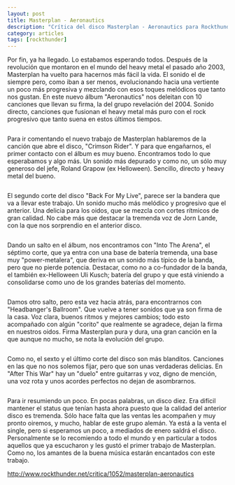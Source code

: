 ```yaml
---
layout: post
title: Masterplan - Aeronautics
description: "Crítica del disco Masterplan - Aeronautics para Rockthunder.net"
category: articles
tags: [rockthunder]
---
```


Por fin, ya ha llegado. Lo estabamos esperando todos. Después de la revolución que montaron en el mundo del heavy metal el pasado año 2003, Masterplan ha vuelto para hacernos más fácil la vida. El sonido el de siempre pero, como iban a ser menos, evolucionando hacia una vertiente un poco más progresiva y mezclando con esos toques melódicos que tanto nos gustan. En este nuevo álbum "Aeronautics" nos deleitan con 10 canciones que llevan su firma, la del grupo revelación del 2004. Sonido directo, canciones que fusionan el heavy metal más puro con el rock progresivo que tanto suena en estos últimos tiempos.
<pre></pre>
Para ir comentando el nuevo trabajo de Masterplan hablaremos de la canción que abre el disco, "Crimson Rider". Y para que engañarnos, el primer contacto con el álbum es muy bueno. Encontramos todo lo que esperabamos y algo más. Un sonido más depurado y como no, un sólo muy generoso del jefe, Roland Grapow (ex Helloween). Sencillo, directo y heavy metal del bueno.
<pre></pre>
El segundo corte del disco "Back For My Live", parece ser la bandera que va a llevar este trabajo. Un sonido mucho más melódico y progresivo que el anterior. Una delicia para los oidos, que se mezcla con cortes rítmicos de gran calidad. No cabe más que destacar la tremenda voz de Jorn Lande, con la que nos sorprendio en el anterior disco.
<pre></pre>
Dando un salto en el álbum, nos encontramos con "Into The Arena", el séptimo corte, que ya entra con una base de batería tremenda, una base muy "power-metalera", que deriva en un sonido más típico de la banda, pero que no pierde potencia. Destacar, como no a co-fundador de la banda, el también ex-Helloween Uli Kusch; batería del grupo y que está viniendo a consolidarse como uno de los grandes baterías del momento.
<pre></pre>
Damos otro salto, pero esta vez hacia atrás, para encontrarnos con "Headbanger's Ballroom". Que vuelve a tener sonidos que ya son firma de la casa. Voz clara, buenos ritmos y mejores cambios; todo esto acompañado con algún "corito" que realmente se agradece, dejan la firma en nuestros oidos. Firma Masterplan pura y dura, una gran canción en la que aunque no mucho, se nota la evolución del grupo.
<pre></pre>
Como no, el sexto y el último corte del disco son más blanditos. Canciones en las que no nos solemos fijar, pero que son unas verdaderas delicias. En "After This War" hay un "duelo" entre guitarras y voz, digno de mención, una voz rota y unos acordes perfectos no dejan de asombrarnos.
<pre></pre>
Para ir resumiendo un poco. En pocas palabras, un disco diez. Era difícil mantener el status que tenían hasta ahora puesto que la calidad del anterior disco es tremenda. Sólo hace falta que las ventas les acompañen y muy pronto oiremos, y mucho, hablar de este grupo alemán. Ya está a la venta el single, pero si esperamos un poco, a mediados de enero saldrá el disco. Personalmente se lo recomiendo a todo el mundo y en particular a todos aquellos que ya escucharon y les gustó el primer trabajo de Masterplan. Como no, los amantes de la buena música estarán encantados con este trabajo.

http://www.rockthunder.net/critica/1052/masterplan-aeronautics
